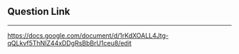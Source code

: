 ## Question Link
------------------
https://docs.google.com/document/d/1rKdXOALL4Jtg-qQLkvf5ThNIZ44xDDgRsBbBrU1ceu8/edit